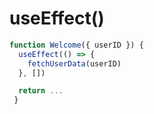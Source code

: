 # useEffect()

```jsx
function Welcome({ userID }) {
  useEffect(() => {
    fetchUserData(userID)
  }, [])

  return ...
 }
```